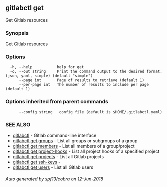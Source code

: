 ## gitlabctl get

Get Gitlab resources

### Synopsis

Get Gitlab resources

### Options

```
  -h, --help           help for get
  -o, --out string     Print the command output to the desired format. (json, yaml, simple) (default "simple")
      --page int       Page of results to retrieve (default 1)
      --per-page int   The number of results to include per page (default 1)
```

### Options inherited from parent commands

```
      --config string   config file (default is $HOME/.gitlabctl.yaml)
```

### SEE ALSO

* [gitlabctl](gitlabctl.md)	 - Gitlab command-line interface
* [gitlabctl get groups](gitlabctl_get_groups.md)	 - List all groups or subgroups of a group
* [gitlabctl get members](gitlabctl_get_members.md)	 - List all members of a group/project
* [gitlabctl get project-hooks](gitlabctl_get_project-hooks.md)	 - List all project hooks of a specified project
* [gitlabctl get projects](gitlabctl_get_projects.md)	 - List all Gitlab projects
* [gitlabctl get ssh-keys](gitlabctl_get_ssh-keys.md)	 - 
* [gitlabctl get users](gitlabctl_get_users.md)	 - List all Gitlab users

###### Auto generated by spf13/cobra on 12-Jun-2018

